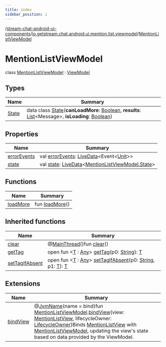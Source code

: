 ```yaml
---
title: index
sidebar_position: 1
---
```

/[stream-chat-android-ui-components](../../index.md)/[io.getstream.chat.android.ui.mention.list.viewmodel](../index.md)/[MentionListViewModel](index.md)  
  
  
  
# MentionListViewModel  
class [MentionListViewModel](index.md) : [ViewModel](https://developer.android.com/reference/kotlin/androidx/lifecycle/ViewModel.html)  
  
## Types  
  
|  Name |  Summary | 
|---|---|
| <a name="io.getstream.chat.android.ui.mention.list.viewmodel/MentionListViewModel.State///PointingToDeclaration/"></a>[State](State/index.md)| <a name="io.getstream.chat.android.ui.mention.list.viewmodel/MentionListViewModel.State///PointingToDeclaration/"></a>data class [State](State/index.md)(**canLoadMore**: [Boolean](https://kotlinlang.org/api/latest/jvm/stdlib/kotlin/-boolean/index.html), **results**: [List](https://kotlinlang.org/api/latest/jvm/stdlib/kotlin.collections/-list/index.html)&lt;Message&gt;, **isLoading**: [Boolean](https://kotlinlang.org/api/latest/jvm/stdlib/kotlin/-boolean/index.html))|
  
  
## Properties  
  
|  Name |  Summary | 
|---|---|
| <a name="io.getstream.chat.android.ui.mention.list.viewmodel/MentionListViewModel/errorEvents/#/PointingToDeclaration/"></a>[errorEvents](errorEvents.md)| <a name="io.getstream.chat.android.ui.mention.list.viewmodel/MentionListViewModel/errorEvents/#/PointingToDeclaration/"></a>val [errorEvents](errorEvents.md): [LiveData](https://developer.android.com/reference/kotlin/androidx/lifecycle/LiveData.html)&lt;Event&lt;[Unit](https://kotlinlang.org/api/latest/jvm/stdlib/kotlin/-unit/index.html)&gt;&gt;|
| <a name="io.getstream.chat.android.ui.mention.list.viewmodel/MentionListViewModel/state/#/PointingToDeclaration/"></a>[state](state.md)| <a name="io.getstream.chat.android.ui.mention.list.viewmodel/MentionListViewModel/state/#/PointingToDeclaration/"></a>val [state](state.md): [LiveData](https://developer.android.com/reference/kotlin/androidx/lifecycle/LiveData.html)&lt;[MentionListViewModel.State](State/index.md)&gt;|
  
  
## Functions  
  
|  Name |  Summary | 
|---|---|
| <a name="io.getstream.chat.android.ui.mention.list.viewmodel/MentionListViewModel/loadMore/#/PointingToDeclaration/"></a>[loadMore](loadMore.md)| <a name="io.getstream.chat.android.ui.mention.list.viewmodel/MentionListViewModel/loadMore/#/PointingToDeclaration/"></a>fun [loadMore](loadMore.md)()|
  
  
## Inherited functions  
  
|  Name |  Summary | 
|---|---|
| <a name="androidx.lifecycle/ViewModel/clear/#/PointingToDeclaration/"></a>[clear](../../io.getstream.chat.android.ui.typing.viewmodel/TypingIndicatorViewModel/index.md#-1936886459%2FFunctions%2F-523872580)| <a name="androidx.lifecycle/ViewModel/clear/#/PointingToDeclaration/"></a>@[MainThread](https://developer.android.com/reference/kotlin/androidx/annotation/MainThread.html)()fun [clear](../../io.getstream.chat.android.ui.typing.viewmodel/TypingIndicatorViewModel/index.md#-1936886459%2FFunctions%2F-523872580)()|
| <a name="androidx.lifecycle/ViewModel/getTag/#kotlin.String/PointingToDeclaration/"></a>[getTag](../../io.getstream.chat.android.ui.typing.viewmodel/TypingIndicatorViewModel/index.md#-215894976%2FFunctions%2F-523872580)| <a name="androidx.lifecycle/ViewModel/getTag/#kotlin.String/PointingToDeclaration/"></a>open fun &lt;[T](../../io.getstream.chat.android.ui.typing.viewmodel/TypingIndicatorViewModel/index.md#-215894976%2FFunctions%2F-523872580) : [Any](https://kotlinlang.org/api/latest/jvm/stdlib/kotlin/-any/index.html)&gt; [getTag](../../io.getstream.chat.android.ui.typing.viewmodel/TypingIndicatorViewModel/index.md#-215894976%2FFunctions%2F-523872580)(p0: [String](https://kotlinlang.org/api/latest/jvm/stdlib/kotlin/-string/index.html)): [T](../../io.getstream.chat.android.ui.typing.viewmodel/TypingIndicatorViewModel/index.md#-215894976%2FFunctions%2F-523872580)|
| <a name="androidx.lifecycle/ViewModel/setTagIfAbsent/#kotlin.String#TypeParam(bounds=[kotlin.Any])/PointingToDeclaration/"></a>[setTagIfAbsent](../../io.getstream.chat.android.ui.typing.viewmodel/TypingIndicatorViewModel/index.md#-1567230750%2FFunctions%2F-523872580)| <a name="androidx.lifecycle/ViewModel/setTagIfAbsent/#kotlin.String#TypeParam(bounds=[kotlin.Any])/PointingToDeclaration/"></a>open fun &lt;[T](../../io.getstream.chat.android.ui.typing.viewmodel/TypingIndicatorViewModel/index.md#-1567230750%2FFunctions%2F-523872580) : [Any](https://kotlinlang.org/api/latest/jvm/stdlib/kotlin/-any/index.html)&gt; [setTagIfAbsent](../../io.getstream.chat.android.ui.typing.viewmodel/TypingIndicatorViewModel/index.md#-1567230750%2FFunctions%2F-523872580)(p0: [String](https://kotlinlang.org/api/latest/jvm/stdlib/kotlin/-string/index.html), p1: [T](../../io.getstream.chat.android.ui.typing.viewmodel/TypingIndicatorViewModel/index.md#-1567230750%2FFunctions%2F-523872580)): [T](../../io.getstream.chat.android.ui.typing.viewmodel/TypingIndicatorViewModel/index.md#-1567230750%2FFunctions%2F-523872580)|
  
  
## Extensions  
  
|  Name |  Summary | 
|---|---|
| <a name="io.getstream.chat.android.ui.mention.list.viewmodel//bindView/io.getstream.chat.android.ui.mention.list.viewmodel.MentionListViewModel#io.getstream.chat.android.ui.mention.list.MentionListView#androidx.lifecycle.LifecycleOwner/PointingToDeclaration/"></a>[bindView](../bindView.md)| <a name="io.getstream.chat.android.ui.mention.list.viewmodel//bindView/io.getstream.chat.android.ui.mention.list.viewmodel.MentionListViewModel#io.getstream.chat.android.ui.mention.list.MentionListView#androidx.lifecycle.LifecycleOwner/PointingToDeclaration/"></a>@[JvmName](https://kotlinlang.org/api/latest/jvm/stdlib/kotlin.jvm/-jvm-name/index.html)(name = bind)fun [MentionListViewModel](index.md).[bindView](../bindView.md)(view: [MentionListView](../../io.getstream.chat.android.ui.mention.list/MentionListView/index.md), lifecycleOwner: [LifecycleOwner](https://developer.android.com/reference/kotlin/androidx/lifecycle/LifecycleOwner.html))Binds [MentionListView](../../io.getstream.chat.android.ui.mention.list/MentionListView/index.md) with [MentionListViewModel](index.md), updating the view's state based on data provided by the ViewModel.|

